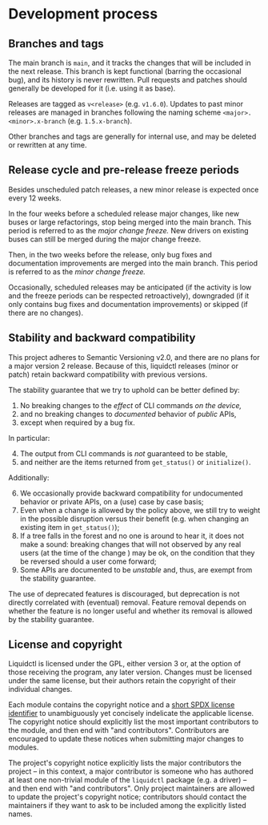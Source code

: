# Development process

## Branches and tags

The main branch is `main`, and it tracks the changes that will be included in
the next release.  This branch is kept functional (barring the occasional bug),
and its history is never rewritten.  Pull requests and patches should generally
be developed for it (i.e. using it as base).

Releases are tagged as `v<release>` (e.g. `v1.6.0`).  Updates to past minor
releases are managed in branches following the naming scheme
`<major>.<minor>.x-branch` (e.g. `1.5.x-branch`).

Other branches and tags are generally for internal use, and may be deleted or
rewritten at any time.

## Release cycle and pre-release freeze periods

Besides unscheduled patch releases, a new minor release is expected once every
12 weeks.

In the four weeks before a scheduled release major changes, like new buses or
large refactorings, stop being merged into the main branch.  This period is
referred to as the _major change freeze._  New drivers on existing buses can
still be merged during the major change freeze.

Then, in the two weeks before the release, only bug fixes and documentation
improvements are merged into the main branch.  This period is referred to as
the _minor change freeze._

Occasionally, scheduled releases may be anticipated (if the activity is low and
the freeze periods can be respected retroactively), downgraded (if it only
contains bug fixes and documentation improvements) or skipped (if there are no
changes).

## Stability and backward compatibility

This project adheres to Semantic Versioning v2.0, and there are no plans for a
major version 2 release.  Because of this, liquidctl releases (minor or patch)
retain backward compatibility with previous versions.

The stability guarantee that we try to uphold can be better defined by:

1. No breaking changes to the *effect* of CLI commands *on the device,*
2. and no breaking changes to *documented* behavior of *public* APIs,
3. except when required by a bug fix.

In particular:

4. The output from CLI commands is *not* guaranteed to be stable,
5. and neither are the items returned from `get_status()` or `initialize()`.

Additionally:

6. We occasionally provide backward compatibility for undocumented behavior or
   private APIs, on a (use) case by case basis;
7. Even when a change is allowed by the policy above, we still try to weight in
   the possible disruption versus their benefit (e.g. when changing an existing
   item in `get_status()`);
8. If a tree falls in the forest and no one is around to hear it, it does not
   make a sound: breaking changes that will not observed by any real users (at
   the time of the change ) may be ok, on the condition that they be reversed
   should a user come forward;
9. Some APIs are documented to be *unstable* and, thus, are exempt from the
   stability guarantee.

The use of deprecated features is discouraged, but deprecation is not directly
correlated with (eventual) removal.  Feature removal depends on whether the
feature is no longer useful and whether its removal is allowed by the stability
guarantee.

## License and copyright

Liquidctl is licensed under the GPL, either version 3 or, at the option of
those receiving the program, any later version.  Changes must be licensed under
the same license, but their authors retain the copyright of their individual
changes.

Each module contains the copyright notice and a [short SPDX license identifier]
to unambiguously yet concisely indelicate the applicable license.  The
copyright notice should explicitly list the most important contributors to the
module, and then end with "and contributors".  Contributors are encouraged to
update these notices when submitting major changes to modules.

The project's copyright notice explicitly lists the major contributors the
project – in this context, a major contributor is someone who has authored at
least one non-trivial module of the `liquidctl` package (e.g. a driver) – and
then end with "and contributors".  Only project maintainers are allowed to
update the project's copyright notice; contributors should contact the
maintainers if they want to ask to be included among the explicitly listed
names.

[short SPDX license identifier]: https://spdx.github.io/spdx-spec/appendix-V-using-SPDX-short-identifiers-in-source-files/
